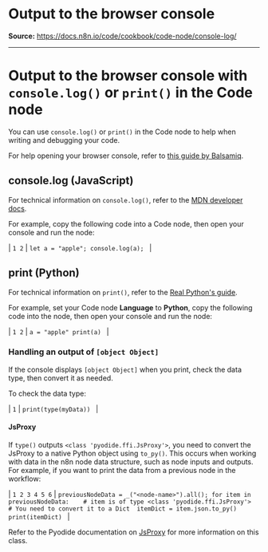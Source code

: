 # Output to the browser console

**Source:** https://docs.n8n.io/code/cookbook/code-node/console-log/

---

# Output to the browser console with `console.log()` or `print()` in the Code node

You can use `console.log()` or `print()` in the Code node to help when writing and debugging your code.

For help opening your browser console, refer to [this guide by Balsamiq](https://balsamiq.com/support/faqs/browserconsole/).

## console.log (JavaScript)

For technical information on `console.log()`, refer to the [MDN developer docs](https://developer.mozilla.org/en-US/docs/Web/API/Console/log).

For example, copy the following code into a Code node, then open your console and run the node:

| ``` 1 2 ``` | ``` let a = "apple"; console.log(a);  ``` |

## print (Python)

For technical information on `print()`, refer to the [Real Python's guide](https://realpython.com/python-print/).

For example, set your Code node **Language** to **Python**, copy the following code into the node, then open your console and run the node:

| ``` 1 2 ``` | ``` a = "apple" print(a)  ``` |

### Handling an output of `[object Object]`

If the console displays `[object Object]` when you print, check the data type, then convert it as needed.

To check the data type:

| ``` 1 ``` | ``` print(type(myData))  ``` |

#### JsProxy

If `type()` outputs `<class 'pyodide.ffi.JsProxy'>`, you need to convert the JsProxy to a native Python object using `to_py()`. This occurs when working with data in the n8n node data structure, such as node inputs and outputs. For example, if you want to print the data from a previous node in the workflow:

| ``` 1 2 3 4 5 6 ``` | ``` previousNodeData = _("<node-name>").all(); for item in previousNodeData: 	# item is of type <class 'pyodide.ffi.JsProxy'> 	# You need to convert it to a Dict 	itemDict = item.json.to_py() 	print(itemDict)  ``` |

Refer to the Pyodide documentation on [JsProxy](https://pyodide.org/en/stable/usage/api/python-api/ffi.html#pyodide.ffi.JsProxy) for more information on this class.
